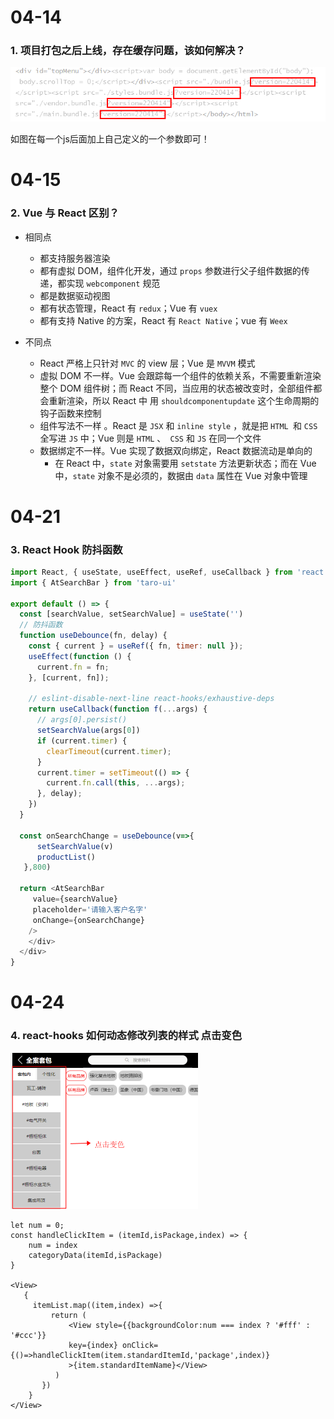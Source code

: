

# 04-14

### 1. 项目打包之后上线，存在缓存问题，该如何解决？

 ![1649924397(1)](images/1649924397(1).jpg)

  如图在每一个js后面加上自己定义的一个参数即可！  



# 04-15

### 2. Vue 与 React 区别？

- 相同点
  - 都支持服务器渲染
  - 都有虚拟 DOM，组件化开发，通过 `props` 参数进行父子组件数据的传递，都实现 `webcomponent` 规范
  - 都是数据驱动视图
  - 都有状态管理，React 有 `redux`；Vue 有 `vuex`
  - 都有支持 Native 的方案，React 有 `React Native`；vue 有 `Weex` 

- 不同点
  - React 严格上只针对 `MVC` 的 view 层；Vue 是 `MVVM` 模式
  - 虚拟 DOM 不一样。Vue 会跟踪每一个组件的依赖关系，不需要重新渲染整个 DOM 组件树；而 React 不同，当应用的状态被改变时，全部组件都会重新渲染，所以 React 中 用 `shouldcomponentupdate` 这个生命周期的钩子函数来控制
  - 组件写法不一样 。React 是 `JSX` 和 `inline style` ，就是把 `HTML `和 `CSS` 全写进 `JS` 中；Vue 则是 `HTML` 、` CSS` 和 `JS` 在同一个文件
  - 数据绑定不一样。Vue 实现了数据双向绑定，React 数据流动是单向的
    - 在 React 中，`state` 对象需要用 `setstate` 方法更新状态；而在 Vue 中，`state` 对象不是必须的，数据由 `data` 属性在 Vue 对象中管理



# 04-21

### 3. React Hook 防抖函数

```js
import React, { useState, useEffect, useRef, useCallback } from 'react';
import { AtSearchBar } from 'taro-ui'
 
export default () => {
  const [searchValue, setSearchValue] = useState('')
  // 防抖函数
  function useDebounce(fn, delay) {
    const { current } = useRef({ fn, timer: null });
    useEffect(function () {
      current.fn = fn;
    }, [current, fn]);
  
    // eslint-disable-next-line react-hooks/exhaustive-deps
    return useCallback(function f(...args) {
      // args[0].persist() 
      setSearchValue(args[0])
      if (current.timer) {
        clearTimeout(current.timer);
      }
      current.timer = setTimeout(() => {
        current.fn.call(this, ...args);
      }, delay);
    })
  }
  
  const onSearchChange = useDebounce(v=>{
      setSearchValue(v)
      productList()
   },800)
 
  return <AtSearchBar
     value={searchValue}
     placeholder='请输入客户名字'
     onChange={onSearchChange}
    />
    </div>
  </div>
}

```



# 04-24

### 4. react-hooks 如何动态修改列表的样式 点击变色

<img src="images/1650784194(1).jpg" alt="1650784194(1)" style="zoom:50%;" />

```react
let num = 0;
const handleClickItem = (itemId,isPackage,index) => {
    num = index 
    categoryData(itemId,isPackage)
}

<View>
   {
     itemList.map((item,index) =>{
         return (
             <View style={{backgroundColor:num === index ? '#fff' : '#ccc'}}
             key={index} onClick={()=>handleClickItem(item.standardItemId,'package',index)} 
             >{item.standardItemName}</View>
          )
       })
    }
</View> 

```

